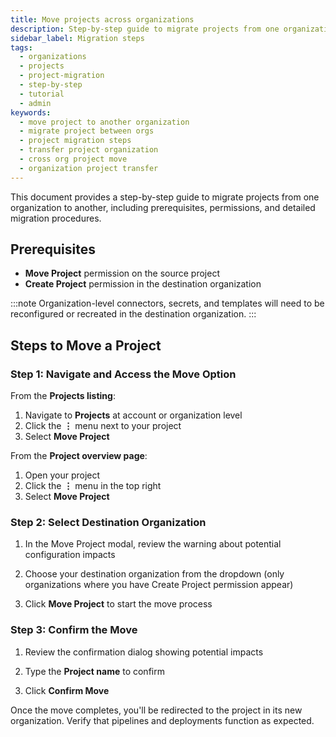 ```yaml
---
title: Move projects across organizations
description: Step-by-step guide to migrate projects from one organization to another, including prerequisites, permissions, and detailed migration procedures.
sidebar_label: Migration steps
tags:
  - organizations
  - projects
  - project-migration
  - step-by-step
  - tutorial
  - admin
keywords:
  - move project to another organization
  - migrate project between orgs
  - project migration steps
  - transfer project organization
  - cross org project move
  - organization project transfer
---
```


This document provides a step-by-step guide to migrate projects from one organization to another, including prerequisites, permissions, and detailed migration procedures.

## Prerequisites

- **Move Project** permission on the source project
- **Create Project** permission in the destination organization

:::note
Organization-level connectors, secrets, and templates will need to be reconfigured or recreated in the destination organization.
:::

## Steps to Move a Project

### Step 1: Navigate and Access the Move Option

From the **Projects listing**:
1. Navigate to **Projects** at account or organization level
2. Click the **⋮** menu next to your project
3. Select **Move Project**

From the **Project overview page**:
1. Open your project
2. Click the **⋮** menu in the top right
3. Select **Move Project**

### Step 2: Select Destination Organization

1. In the Move Project modal, review the warning about potential configuration impacts
2. Choose your destination organization from the dropdown (only organizations where you have Create Project permission appear)
  
    <!--<DocImage path={require('./static/move-project-modal.png')} width="50%" height="50%" title="Move project modal" />-->

3. Click **Move Project** to start the move process

### Step 3: Confirm the Move

1. Review the confirmation dialog showing potential impacts
2. Type the **Project name** to confirm

    <!--<DocImage path={require('./static/confirm-project-move.png')} width="50%" height="50%" title="Move project confirm" />-->

3. Click **Confirm Move**

Once the move completes, you'll be redirected to the project in its new organization. Verify that pipelines and deployments function as expected.

